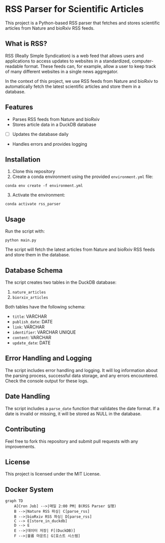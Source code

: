 # RSS Parser for Scientific Articles

This project is a Python-based RSS parser that fetches and stores scientific articles from Nature and bioRxiv RSS feeds.

## What is RSS?

RSS (Really Simple Syndication) is a web feed that allows users and applications to access updates to websites in a standardized, computer-readable format. These feeds can, for example, allow a user to keep track of many different websites in a single news aggregator.

In the context of this project, we use RSS feeds from Nature and bioRxiv to automatically fetch the latest scientific articles and store them in a database.

## Features

- Parses RSS feeds from Nature and bioRxiv
- Stores article data in a DuckDB database
- [ ] Updates the database daily
- Handles errors and provides logging

## Installation
1. Clone this repository
2. Create a conda environment using the provided `environment.yml` file:

```
conda env create -f environment.yml
```

3. Activate the environment:

```
conda activate rss_parser
```

## Usage

Run the script with:

```
python main.py
```

The script will fetch the latest articles from Nature and bioRxiv RSS feeds and store them in the database.

## Database Schema

The script creates two tables in the DuckDB database:

1. `nature_articles`
2. `biorxiv_articles`

Both tables have the following schema:

- `title`: VARCHAR
- `publish_date`: DATE
- `link`: VARCHAR
- `identifier`: VARCHAR UNIQUE
- `content`: VARCHAR
- `update_date`: DATE

## Error Handling and Logging

The script includes error handling and logging. It will log information about the parsing process, successful data storage, and any errors encountered. Check the console output for these logs.

## Date Handling

The script includes a `parse_date` function that validates the date format. If a date is invalid or missing, it will be stored as NULL in the database.

## Contributing

Feel free to fork this repository and submit pull requests with any improvements.

## License

This project is licensed under the MIT License.

## Docker System
```mermaid
graph TD
    A[Cron Job] -->|매일 2:00 PM| B(RSS Parser 실행)
    B -->|Nature RSS 파싱| C[parse_rss]
    B -->|bioRxiv RSS 파싱| D[parse_rss]
    C --> E[store_in_duckdb]
    D --> E
    E -->|데이터 저장| F[(DuckDB)]
    F -->|볼륨 마운트| G[호스트 시스템]
```